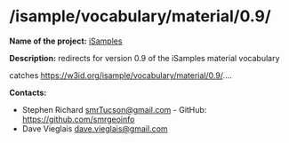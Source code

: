 
# /isample/vocabulary/material/0.9/

**Name of the project:** [iSamples](https://isamplesorg.github.io/home/)

**Description:** redirects for version 0.9 of the iSamples material vocabulary

catches https://w3id.org/isample/vocabulary/material/0.9/....


**Contacts:**
* Stephen Richard <smrTucson@gmail.com> - GitHub: https://github.com/smrgeoinfo
* Dave Vieglais <dave.vieglais@gmail.com>  